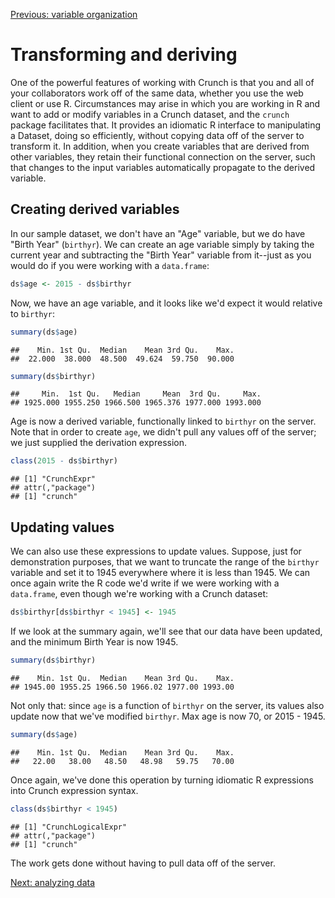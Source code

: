 <!--
%\VignetteEngine{knitr::knitr}
%\VignetteIndexEntry{Manipulating variables and deriving new ones}
-->

[Previous: variable organization](variable-order.md)



# Transforming and deriving
One of the powerful features of working with Crunch is that you and all of your collaborators work off of the same data, whether you use the web client or use R. Circumstances may arise in which you are working in R and want to add or modify variables in a Crunch dataset, and the `crunch` package facilitates that. It provides an idiomatic R interface to manipulating a Dataset, doing so efficiently, without copying data off of the server to transform it. In addition, when you create variables that are derived from other variables, they retain their functional connection on the server, such that changes to the input variables automatically propagate to the derived variable.

## Creating derived variables
In our sample dataset, we don't have an "Age" variable, but we do have "Birth Year" (`birthyr`). We can create an age variable simply by taking the current year and subtracting the "Birth Year" variable from it--just as you would do if you were working with a `data.frame`:


```r
ds$age <- 2015 - ds$birthyr
```

Now, we have an age variable, and it looks like we'd expect it would relative to `birthyr`:


```r
summary(ds$age)
```

```
##    Min. 1st Qu.  Median    Mean 3rd Qu.    Max. 
##  22.000  38.000  48.500  49.624  59.750  90.000
```

```r
summary(ds$birthyr)
```

```
##     Min.  1st Qu.   Median     Mean  3rd Qu.     Max. 
## 1925.000 1955.250 1966.500 1965.376 1977.000 1993.000
```

Age is now a derived variable, functionally linked to `birthyr` on the server. Note that in order to create `age`, we didn't pull any values off of the server; we just supplied the derivation expression.


```r
class(2015 - ds$birthyr)
```

```
## [1] "CrunchExpr"
## attr(,"package")
## [1] "crunch"
```

## Updating values

We can also use these expressions to update values. Suppose, just for demonstration purposes, that we want to truncate the range of the `birthyr` variable and set it to 1945 everywhere where it is less than 1945. We can once again write the R code we'd write if we were working with a `data.frame`, even though we're working with a Crunch dataset:


```r
ds$birthyr[ds$birthyr < 1945] <- 1945
```

If we look at the summary again, we'll see that our data have been updated, and the minimum Birth Year is now 1945.


```r
summary(ds$birthyr)
```

```
##    Min. 1st Qu.  Median    Mean 3rd Qu.    Max. 
## 1945.00 1955.25 1966.50 1966.02 1977.00 1993.00
```

Not only that: since `age` is a function of `birthyr` on the server, its values also update now that we've modified `birthyr`. Max age is now 70, or 2015 - 1945.


```r
summary(ds$age)
```

```
##    Min. 1st Qu.  Median    Mean 3rd Qu.    Max. 
##   22.00   38.00   48.50   48.98   59.75   70.00
```

Once again, we've done this operation by turning idiomatic R expressions into Crunch expression syntax.


```r
class(ds$birthyr < 1945)
```

```
## [1] "CrunchLogicalExpr"
## attr(,"package")
## [1] "crunch"
```

The work gets done without having to pull data off of the server.

[Next: analyzing data](analyze.md)
